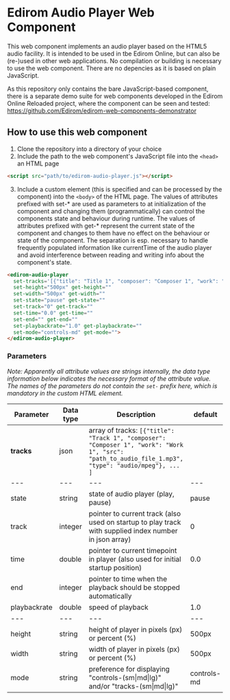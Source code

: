 # Edirom Audio Player Web Component

This web component implements an audio player based on the HTML5 audio facility. It is intended to be used in tbe Edirom Online, but can also be (re-)used in other web applications. No compilation or building is necessary to use the web component. There are no depencies as it is based on plain JavaScript.

As this repository only contains the bare JavaScript-based component, there is a separate demo suite for web components developed in the Edirom Online Reloaded project, where the component can be seen and tested: https://github.com/Edirom/edirom-web-components-demonstrator

## How to use this web component

1. Clone the repository into a directory of your choice
2. Include the path to the web component's JavaScript file into the `<head>` an HTML page
```html
<script src="path/to/edirom-audio-player.js"></script>
```
3. Include a custom element (this is specified and can be processed by the component) into the `<body>` of the HTML page. The values of attributes prefixed with set-* are used as parameters to at initialization of the component and changing them (programmatically) can control the components state and behaviour during runtime. The values of attributes prefixed with get-* represent the current state of the component and changes to them have no effect on the behaviour or state of the component. The separation is esp. necessary to handle frequently populated information like currentTime of the audio player and avoid interference between reading and writing info about the component's state.
```html
<edirom-audio-player
  set-tracks='[{"title": "Title 1", "composer": "Composer 1", "work": "Work 1", "src": "https://example.com/sound.mp3", "type": "audio/mpeg"}, ... more tracks ... ]' get-tracks=""
  set-height="500px" get-height=""
  set-width="500px" get-width=""
  set-state="pause" get-state=""
  set-track="0" get-track=""
  set-time="0.0" get-time=""
  set-end="" get-end=""
  set-playbackrate="1.0" get-playbackrate=""
  set-mode="controls-md" get-mode="">
</edirom-audio-player>
```
### Parameters

_Note: Apparently all attribute values are strings internally, the data type information below indicates the necessary format of the attribute value. The names of the parameters do not contain the `set-` prefix here, which is mandatory in the custom HTML element._

| Parameter | Data type | Description | default |
|---------------|---|---|---|
| **tracks**                 | json | array of tracks: `[{"title": "Track 1", "composer": "Composer 1", "work": "Work 1", "src": "path_to_audio_file_1.mp3", "type": "audio/mpeg"}, ... ]` | |
| --- | --- | ---  | --- |
| state | string | state of audio player (play, pause)  | pause |
| track       | integer | pointer to current track (also used on startup to play track with supplied index number in json array) | 0 |
| time        | double | pointer to current timepoint in player (also used for initial startup position)  | 0.0 |
| end       | integer  | pointer to time when the playback should be stopped automatically  |   |
| playbackrate | double | speed of playback | 1.0 |
| --- | --- | ---  | --- |
| height                 | string | height of player in pixels (px) or percent (%) | 500px |
| width                  | string | width of player in pixels (px) or percent (%) | 500px |
| mode | string | preference for displaying "controls-(sm\|md\|lg)" and/or "tracks-(sm\|md\|lg)" | controls-md |

